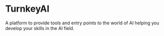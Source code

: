 # TurnkeyAI
A platform to provide tools and entry points to the world of AI helping you develop your skills in the AI field.
